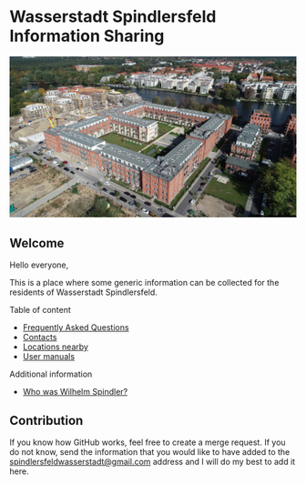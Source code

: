 # Wasserstadt Spindlersfeld Information Sharing

![Building](locations/resources/building.jpg)

## Welcome

Hello everyone,

This is a place where some generic information can be collected for the residents of Wasserstadt Spindlersfeld.

Table of content
- [Frequently Asked Questions](./faq/faq.md)
- [Contacts](./contacts/contacts.md)
- [Locations nearby](./locations/locations.md)
- [User manuals](./manuals/manuals.md)

Additional information
- [Who was Wilhelm Spindler?](https://de.wikipedia.org/wiki/W._Spindler)

## Contribution

If you know how GitHub works, feel free to create a merge request. If you do not know, send the information that you would like to have added to the [spindlersfeldwasserstadt@gmail.com](mailto:spindlersfeldwasserstadt@gmail.com) address and I will do my best to add it here.

